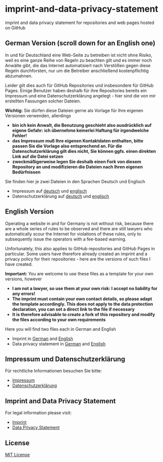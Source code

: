 # imprint-and-data-privacy-statement #

imprint and data privacy statement for repositories and web pages hosted on GitHub

## German Version (scroll down for an English one) ##

In und für Deutschland eine Web-Seite zu betreiben ist nicht ohne Risiko, weil es eine ganze Reihe von Regeln zu beachten gilt und es immer noch Anwälte gibt, die das Internet automatisiert nach Verstößen gegen diese Regeln durchforsten, nur um die Betreiber anschließend kostenpflichtig abzumahnen.

Leider gilt dies auch für GitHub Repositories und insbesondere für GitHub Pages. Einige Benutzer haben deshalb für ihre Repositories bereits ein Impressum und eine Datenschutzerklärung angelegt - hier sind die von mir erstellten Fassungen solcher Dateien.

**Wichtig:** Sie dürfen diese Dateien gerne als Vorlage für Ihre eigenen Versionen verwenden, allerdings

* **bin ich kein Anwalt, die Benutzung geschieht also ausdrücklich auf eigene Gefahr: ich übernehme keinerlei Haftung für irgendwelche Fehler!**
* **das Impressum muß Ihre eigenen Kontaktdaten enthalten, bitte passen Sie die Vorlage also entsprechend an. Für die Datenschutzerklärung gilt dies nicht, Sie können ggfs. einen direkten Link auf die Datei setzen**
* **zweckmäßigerweise legen Sie deshalb einen Fork von diesem Repository an und modifizieren die Dateien nach Ihren eigenen Bedürfnissen**

Sie finden hier je zwei Dateien in den Sprachen Deutsch und Englisch

* Impressum auf [deutsch](Imprint_de.md) und [englisch](Imprint_en.md)
* Datenschutzerklärung auf [deutsch](Data-Privacy-Statement_de.md) und [englisch](Data-Privacy-Statement_en.md)

## English Version ##

Operating a website in and for Germany is not without risk, because there are a whole series of rules to be observed and there are still lawyers who automatically scour the Internet for violations of these rules, only to subsequently issue the operators with a fee-based warning.

Unfortunately, this also applies to GitHub repositories and GitHub Pages in particular. Some users have therefore already created an imprint and a privacy policy for their repositories - here are the versions of such files I have created.

**Important:** You are welcome to use these files as a template for your own versions, however

* **I am not a lawyer, so use them at your own risk: I accept no liability for any errors!**
* **The imprint must contain your own contact details, so please adapt the template accordingly. This does not apply to the data protection declaration, you can set a direct link to the file if necessary**
* **It is therefore advisable to create a fork of this repository and modify the files according to your own requirements**

Here you will find two files each in German and English

* Imprint in [German](Imprint_de.md) and [English](Imprint_en.md)
* Data privacy statement in [German](Data-Privacy-Statement_de.md) and [English](Data-Privacy-Statement_en.md)

## Impressum und Datenschutzerklärung ##

Für rechtliche Informationen besuchen Sie bitte:

- [Impressum](https://rozek.github.io/imprint-and-data-privacy-statement/Imprint_de.html)
- [Datenschutzerklärung](https://rozek.github.io/imprint-and-data-privacy-statement/Data-Privacy-Statement_de.html)

## Imprint and Data Privacy Statement ##

For legal information please visit:

- [Imprint](https://rozek.github.io/imprint-and-data-privacy-statement/Imprint_en.html)
- [Data Privacy Statement](https://rozek.github.io/imprint-and-data-privacy-statement/Data-Privacy-Statement_en.html)

## License ##

[MIT License](LICENSE.md)

